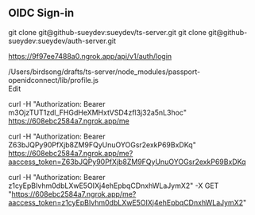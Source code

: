 ## OIDC Sign-in

git clone git@github-sueydev:sueydev/ts-server.git
git clone git@github-sueydev:sueydev/auth-server.git

https://9f97ee7488a0.ngrok.app/api/v1/auth/login


/Users/birdsong/drafts/ts-server/node_modules/passport-openidconnect/lib/profile.js  
Edit 

curl -H "Authorization: Bearer m3OjzTUT1zdl_FHGdHeXMHxtVSD4zfl3j32a5nL3hoc" https://608ebc2584a7.ngrok.app/me


curl -H "Authorization: Bearer Z63bJQPy90PfXjb8ZM9FQyUnuOYOGsr2exkP69BxDKq" https://608ebc2584a7.ngrok.app/me?aaccess_token=Z63bJQPy90PfXjb8ZM9FQyUnuOYOGsr2exkP69BxDKq


curl -H "Authorization: Bearer z1cyEpBIvhm0dbLXwE5OIXj4ehEpbqCDnxhWLaJymX2"  -X GET "https://608ebc2584a7.ngrok.app/me?aaccess_token=z1cyEpBIvhm0dbLXwE5OIXj4ehEpbqCDnxhWLaJymX2"



